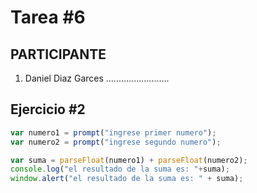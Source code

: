 # Tarea #6

## PARTICIPANTE
1. Daniel Diaz Garces .........................

## Ejercicio #2

```javascript
var numero1 = prompt("ingrese primer numero");
var numero2 = prompt("ingrese segundo numero");

var suma = parseFloat(numero1) + parseFloat(numero2);
console.log("el resultado de la suma es: "+suma);
window.alert("el resultado de la suma es: " + suma);
```
